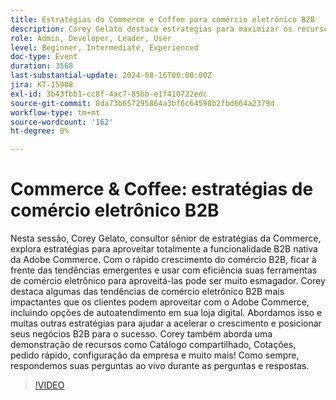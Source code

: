 ```yaml
---
title: Estratégias do Commerce e Coffee para comércio eletrônico B2B
description: Corey Gelato destaca estratégias para maximizar os recursos nativos B2B da Adobe Commerce, incluindo opções de autoatendimento, Catálogo compartilhado, Cotações e pedido rápido, enquanto explora as principais tendências de comércio eletrônico para impulsionar o crescimento e posicionar os negócios B2B para o sucesso.
role: Admin, Developer, Leader, User
level: Beginner, Intermediate, Experienced
doc-type: Event
duration: 3568
last-substantial-update: 2024-08-16T00:00:00Z
jira: KT-15908
exl-id: 3b43fbb1-cc8f-4ac7-85bb-e1f410722edc
source-git-commit: 8da73b657295864a3bf6c64598b2fbd664a2379d
workflow-type: tm+mt
source-wordcount: '162'
ht-degree: 0%

---
```


# Commerce &amp; Coffee: estratégias de comércio eletrônico B2B

Nesta sessão, Corey Gelato, consultor sênior de estratégias da Commerce, explora estratégias para aproveitar totalmente a funcionalidade B2B nativa da Adobe Commerce. Com o rápido crescimento do comércio B2B, ficar à frente das tendências emergentes e usar com eficiência suas ferramentas de comércio eletrônico para aproveitá-las pode ser muito esmagador. Corey destaca algumas das tendências de comércio eletrônico B2B mais impactantes que os clientes podem aproveitar com o Adobe Commerce, incluindo opções de autoatendimento em sua loja digital. Abordamos isso e muitas outras estratégias para ajudar a acelerar o crescimento e posicionar seus negócios B2B para o sucesso. Corey também aborda uma demonstração de recursos como Catálogo compartilhado, Cotações, pedido rápido, configuração da empresa e muito mais! Como sempre, respondemos suas perguntas ao vivo durante as perguntas e respostas.

>[!VIDEO](https://video.tv.adobe.com/v/3432604/?learn=on)

